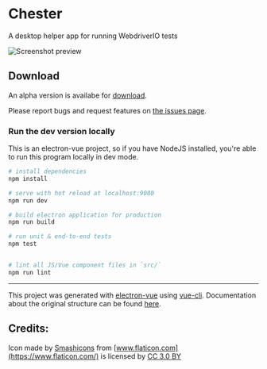 # Chester

A desktop helper app for running WebdriverIO tests

![Screenshot preview](https://user-images.githubusercontent.com/706039/47241228-8ee6df00-d3b0-11e8-8882-4b27f074ec59.png)


## Download

An alpha version is availabe for [download](https://github.com/klamping/chester-desktop/releases/). 

Please report bugs and request features on [the issues page](https://github.com/klamping/chester-desktop/issues).

### Run the dev version locally

This is an electron-vue project, so if you have NodeJS installed, you're able to run this program locally in dev mode. 

``` bash
# install dependencies
npm install

# serve with hot reload at localhost:9080
npm run dev

# build electron application for production
npm run build

# run unit & end-to-end tests
npm test


# lint all JS/Vue component files in `src/`
npm run lint

```

---

This project was generated with [electron-vue](https://github.com/SimulatedGREG/electron-vue) using [vue-cli](https://github.com/vuejs/vue-cli). Documentation about the original structure can be found [here](https://simulatedgreg.gitbooks.io/electron-vue/content/index.html).

## Credits:

Icon made by [Smashicons](https://www.flaticon.com/authors/smashicons) from [www.flaticon.com](https://www.flaticon.com/) is licensed by [CC 3.0 BY](http://creativecommons.org/licenses/by/3.0/)
